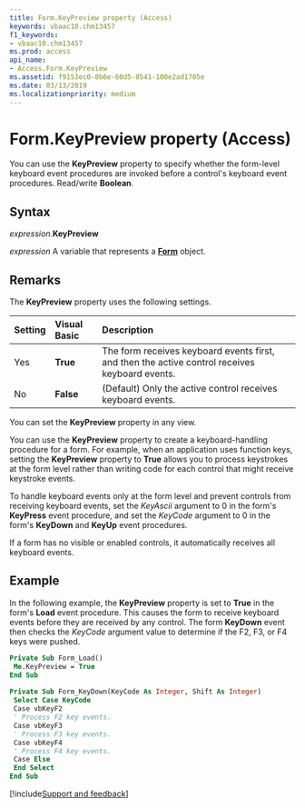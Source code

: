 ```yaml
---
title: Form.KeyPreview property (Access)
keywords: vbaac10.chm13457
f1_keywords:
- vbaac10.chm13457
ms.prod: access
api_name:
- Access.Form.KeyPreview
ms.assetid: f9153ec0-8b6e-60d5-8541-100e2ad1705e
ms.date: 03/13/2019
ms.localizationpriority: medium
---
```



# Form.KeyPreview property (Access)

You can use the **KeyPreview** property to specify whether the form-level keyboard event procedures are invoked before a control's keyboard event procedures. Read/write **Boolean**.


## Syntax

_expression_.**KeyPreview**

_expression_ A variable that represents a **[Form](Access.Form.md)** object.


## Remarks

The **KeyPreview** property uses the following settings.

|Setting|Visual Basic|Description|
|:-----|:-----|:-----|
|Yes|**True**|The form receives keyboard events first, and then the active control receives keyboard events. |
|No|**False**| (Default) Only the active control receives keyboard events.|

You can set the **KeyPreview** property in any view.

You can use the **KeyPreview** property to create a keyboard-handling procedure for a form. For example, when an application uses function keys, setting the **KeyPreview** property to **True** allows you to process keystrokes at the form level rather than writing code for each control that might receive keystroke events.

To handle keyboard events only at the form level and prevent controls from receiving keyboard events, set the _KeyAscii_ argument to 0 in the form's **KeyPress** event procedure, and set the _KeyCode_ argument to 0 in the form's **KeyDown** and **KeyUp** event procedures.

If a form has no visible or enabled controls, it automatically receives all keyboard events.


## Example

In the following example, the **KeyPreview** property is set to **True** in the form's **Load** event procedure. This causes the form to receive keyboard events before they are received by any control. The form **KeyDown** event then checks the _KeyCode_ argument value to determine if the F2, F3, or F4 keys were pushed.


```vb
Private Sub Form_Load() 
 Me.KeyPreview = True 
End Sub 
 
Private Sub Form_KeyDown(KeyCode As Integer, Shift As Integer) 
 Select Case KeyCode 
 Case vbKeyF2 
 ' Process F2 key events. 
 Case vbKeyF3 
 ' Process F3 key events. 
 Case vbKeyF4 
 ' Process F4 key events. 
 Case Else 
 End Select 
End Sub
```



[!include[Support and feedback](~/includes/feedback-boilerplate.md)]